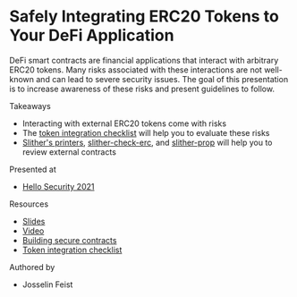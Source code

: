 # Safely Integrating ERC20 Tokens to Your DeFi Application

DeFi smart contracts are financial applications that interact with arbitrary ERC20 tokens. Many risks associated with these interactions are not well-known and can lead to severe security issues. The goal of this presentation is to increase awareness of these risks and present guidelines to follow.

Takeaways
* Interacting with external ERC20 tokens come with risks
* The [token integration checklist](https://github.com/crytic/building-secure-contracts/blob/master/development-guidelines/token_integration.md) will help you to evaluate these risks
* [Slither's printers](https://github.com/crytic/slither/wiki/Printer-documentation#human-summary), [slither-check-erc](https://github.com/crytic/slither/wiki/ERC-Conformance), and [slither-prop](https://github.com/crytic/slither/wiki/Property-generation) will help you to review external contracts

Presented at

* [Hello Security 2021](https://www.crowdcast.io/e/hello-security-audit)

Resources

* [Slides](safely_integrating_erc20.pdf)
* [Video](https://www.crowdcast.io/e/hello-security-audit/3)
* [Building secure contracts](https://github.com/crytic/building-secure-contracts)
* [Token integration checklist](https://github.com/crytic/building-secure-contracts/blob/master/development-guidelines/token_integration.md)

Authored by

* Josselin Feist
